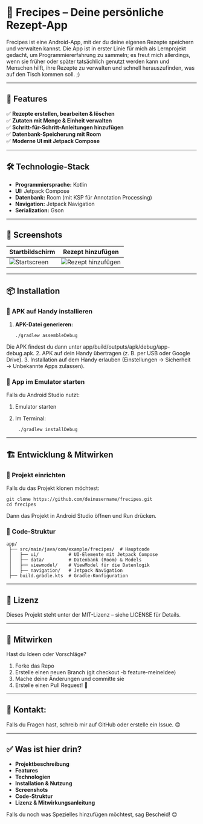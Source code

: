 # 📱 Frecipes – Deine persönliche Rezept-App  

Frecipes ist eine Android-App, mit der du deine eigenen Rezepte speichern und verwalten kannst. Die App ist in erster Linie für mich als Lernprojekt gedacht, um Programmiererfahrung zu sammeln; es freut mich allerdings, wenn sie früher oder später tatsächlich genutzt werden kann und Menschen hilft, ihre Rezepte zu verwalten und schnell herauszufinden, was auf den Tisch kommen soll. ;)

---

## 🚀 Features  
✅ **Rezepte erstellen, bearbeiten & löschen**  
✅ **Zutaten mit Menge & Einheit verwalten**  
✅ **Schritt-für-Schritt-Anleitungen hinzufügen**  
✅ **Datenbank-Speicherung mit Room**  
✅ **Moderne UI mit Jetpack Compose**  

---

## 🛠️ Technologie-Stack  
- **Programmiersprache:** Kotlin  
- **UI:** Jetpack Compose  
- **Datenbank:** Room (mit KSP für Annotation Processing)  
- **Navigation:** Jetpack Navigation  
- **Serialization:** Gson  

---

## 📸 Screenshots  
| Startbildschirm  | Rezept hinzufügen |
|---|---|
| ![Startscreen](screenshots/startscreen.png) | ![Rezept hinzufügen](screenshots/add_recipe.png) |

---

## 📦 Installation  
### 🔹 APK auf Handy installieren  
1. **APK-Datei generieren:**  

       ./gradlew assembleDebug

Die APK findest du dann unter app/build/outputs/apk/debug/app-debug.apk.
2. APK auf dein Handy übertragen (z. B. per USB oder Google Drive).
3. Installation auf dem Handy erlauben (Einstellungen → Sicherheit → Unbekannte Apps zulassen).
### 🔹 App im Emulator starten

Falls du Android Studio nutzt:

1. Emulator starten
2. Im Terminal:

        ./gradlew installDebug

---

## 🏗️ Entwicklung & Mitwirken
### 🔹 Projekt einrichten

Falls du das Projekt klonen möchtest:
    
    git clone https://github.com/deinusername/frecipes.git
    cd frecipes

Dann das Projekt in Android Studio öffnen und Run drücken.
### 🔹 Code-Struktur

    app/
     ├── src/main/java/com/example/frecipes/  # Hauptcode
     │   ├── ui/           # UI-Elemente mit Jetpack Compose
     │   ├── data/         # Datenbank (Room) & Models
     │   ├── viewmodel/    # ViewModel für die Datenlogik
     │   ├── navigation/   # Jetpack Navigation
     ├── build.gradle.kts  # Gradle-Konfiguration

---

## 📜 Lizenz

Dieses Projekt steht unter der MIT-Lizenz – siehe LICENSE für Details.

---

## 🙌 Mitwirken

Hast du Ideen oder Vorschläge?

1. Forke das Repo
2. Erstelle einen neuen Branch (git checkout -b feature-meineIdee)
3. Mache deine Änderungen und committe sie
4. Erstelle einen Pull Request! 🚀

---

## 📧 Kontakt:
Falls du Fragen hast, schreib mir auf GitHub oder erstelle ein Issue. 😊

---

## ✅ Was ist hier drin?  
- **Projektbeschreibung**  
- **Features**  
- **Technologien**  
- **Installation & Nutzung**  
- **Screenshots**  
- **Code-Struktur**  
- **Lizenz & Mitwirkungsanleitung**  

Falls du noch was Spezielles hinzufügen möchtest, sag Bescheid! 😊
